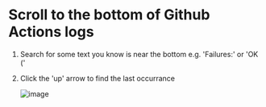 # Scroll to the bottom of Github Actions logs

1. Search for some text you know is near the bottom e.g. 'Failures:' or 'OK ('
2. Click the 'up' arrow to find the last occurrance

    ![image](https://user-images.githubusercontent.com/249606/151004924-6a0d5bfd-e229-4c3a-8211-84c0fd61836d.png)
